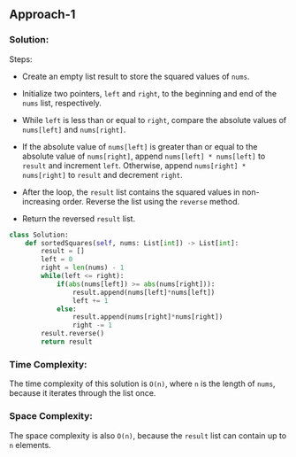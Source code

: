 ## Approach-1

### Solution: 
Steps:

* Create an empty list result to store the squared values of `nums`.

* Initialize two pointers, `left` and `right`, to the beginning and end of the `nums` list, respectively.

* While `left` is less than or equal to `right`, compare the absolute values of `nums[left]` and `nums[right]`.

* If the absolute value of `nums[left]` is greater than or equal to the absolute value of `nums[right]`, append `nums[left] * nums[left]` to `result` and increment `left`. Otherwise, append `nums[right] * nums[right]` to `result` and decrement `right`.

* After the loop, the `result` list contains the squared values in non-increasing order. Reverse the list using the `reverse` method.

* Return the reversed `result` list.

```py
class Solution:
    def sortedSquares(self, nums: List[int]) -> List[int]:
        result = []
        left = 0
        right = len(nums) - 1
        while(left <= right):
            if(abs(nums[left]) >= abs(nums[right])):
                result.append(nums[left]*nums[left])
                left += 1
            else:
                result.append(nums[right]*nums[right])
                right -= 1
        result.reverse()
        return result
```

### Time Complexity: 
The time complexity of this solution is `O(n)`, where `n` is the length of `nums`, because it iterates through the list once.

### Space Complexity:
The space complexity is also `O(n)`, because the `result` list can contain up to `n` elements.
